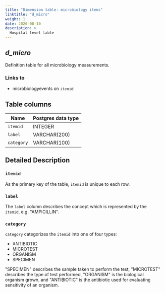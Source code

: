 ```yaml
---
title: "Dimension table: microbiology items"
linktitle: "d_micro"
weight: 1
date: 2020-08-10
description: >
  Hospital level table
---
```


## *d_micro*

Definition table for all microbiology measurements.

### Links to

* microbiologyevents on `itemid`

## Table columns

Name | Postgres data type 
---- | ---- 
`itemid` | INTEGER
`label` | VARCHAR(200)
`category` | VARCHAR(100)

## Detailed Description

### `itemid`

As the primary key of the table, `itemid` is unique to each row.

### `label`

The `label` column describes the concept which is represented by the `itemid`, e.g. "AMPICILLIN".

### `category`

`category` categorizes the `itemid` into one of four types:

* ANTIBIOTIC
* MICROTEST
* ORGANISM
* SPECIMEN

"SPECIMEN" describes the sample taken to perform the test, "MICROTEST" describes the type of test performed, "ORGANISM" is the biological organism grown, and "ANTIBIOTIC" is the antibiotic used for evaluating sensitivity of an organism.
